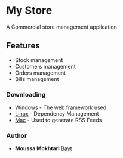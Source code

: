 # My Store

A Commercial store management application  

## Features

* Stock management
* Customers management
* Orders management
* Bills management


### Downloading

* [Windows](http://www.dropwizard.io/1.0.2/docs/) - The web framework used
* [Linux](https://maven.apache.org/) - Dependency Management
* [Mac](https://rometools.github.io/rome/) - Used to generate RSS Feeds


### Author

* **Moussa Mokhtari**  [Bayt](https://people.bayt.com/moussa-m/)


